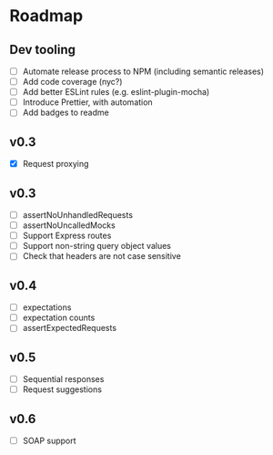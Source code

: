 # Roadmap

## Dev tooling

- [ ] Automate release process to NPM (including semantic releases)
- [ ] Add code coverage (nyc?)
- [ ] Add better ESLint rules (e.g. eslint-plugin-mocha)
- [ ] Introduce Prettier, with automation
- [ ] Add badges to readme

## v0.3
- [x] Request proxying

## v0.3

- [ ] assertNoUnhandledRequests
- [ ] assertNoUncalledMocks
- [ ] Support Express routes
- [ ] Support non-string query object values
- [ ] Check that headers are not case sensitive

## v0.4

- [ ] expectations
- [ ] expectation counts
- [ ] assertExpectedRequests

## v0.5

- [ ] Sequential responses
- [ ] Request suggestions

## v0.6

- [ ] SOAP support
